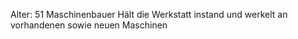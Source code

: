 Alter: 51
Maschinenbauer
Hält die Werkstatt instand und werkelt an vorhandenen sowie neuen Maschinen